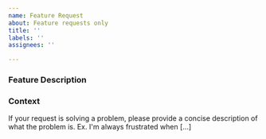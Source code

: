 ```yaml
---
name: Feature Request
about: Feature requests only
title: ''
labels: ''
assignees: ''

---
```


### Feature Description

### Context
If your request is solving a problem, please provide a concise description of what the problem is. Ex. I'm always frustrated when [...]
